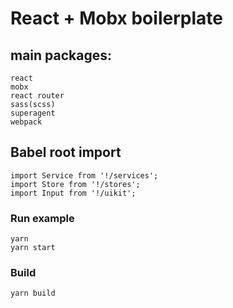 # React + Mobx boilerplate
## main packages:
```
react
mobx
react router
sass(scss)
superagent
webpack
```

## Babel root import
```
import Service from '!/services'; 
import Store from '!/stores'; 
import Input from '!/uikit';
```

### Run example

```
yarn
yarn start
```

### Build

```
yarn build
```
